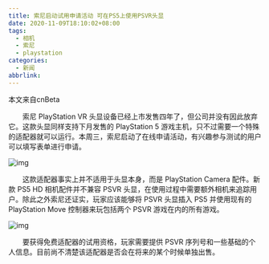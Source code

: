 ```yaml
---
title: 索尼启动试用申请活动 可在PS5上使用PSVR头显
date: 2020-11-09T18:10:02+08:00
tags:
  - 相机
  - 索尼
  - playstation
categories:
  - 新闻
abbrlink:
---
```


本文来自cnBeta

　　索尼 PlayStation VR 头显设备已经上市发售四年了，但公司并没有因此放弃它。这款头显同样支持下月发售的 PlayStation 5 游戏主机，只不过需要一个特殊的适配器就可以运行。本周三，索尼启动了在线申请活动，有兴趣参与测试的用户可以填写表单进行申请。

![img](https://cdn.jsdelivr.net/gh/yakeing/Documentation@main/Hexo/images/d7d1-kcaeqzx9973058.jpg)

　　这款适配器事实上并不适用于头显本身，而是 PlayStation Camera 配件。新款 PS5 HD 相机配件并不兼容 PSVR 头显，在使用过程中需要额外相机来追踪用户。除此之外索尼还证实，玩家应该能够将 PSVR 头显插入 PS5 并使用现有的 PlayStation Move 控制器来玩包括两个 PSVR 游戏在内的所有游戏。

![img](https://cdn.jsdelivr.net/gh/yakeing/Documentation@main/Hexo/images/d477-kcaeqzx9973094.jpg)

　　要获得免费适配器的试用资格，玩家需要提供 PSVR 序列号和一些基础的个人信息。目前尚不清楚该适配器是否会在将来的某个时候单独出售。
